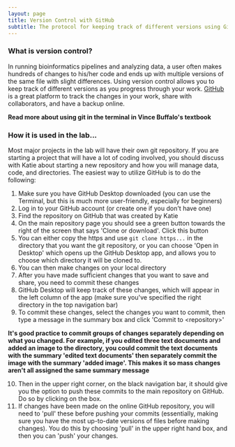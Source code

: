 ```yaml
---
layout: page
title: Version Control with GitHub
subtitle: The protocol for keeping track of different versions using GitHub
---
```


### What is version control?
In running bioinformatics pipelines and analyzing data, a user often makes hundreds of changes to his/her code and ends up with multiple versions of the same file with slight differences. Using version control allows you to keep track of different versions as you progress through your work. [GitHub](https://github.com/) is a great platform to track the changes in your work, share with collaborators, and have a backup online.

**Read more about using git in the terminal in Vince Buffalo's textbook**

### How it is used in the lab...
Most major projects in the lab will have their own git repository. If you are starting a project that will have a lot of coding involved, you should discuss with Katie about starting a new repository and how you will manage data, code, and directories. The easiest way to utilize GitHub is to do the following:

1. Make sure you have GitHub Desktop downloaded (you can use the Terminal, but this is much more user-friendly, especially for beginners)
2. Log in to your GitHub account (or create one if you don't have one)
3. Find the repository on GitHub that was created by Katie
4. On the main repository page you should see a green button towards the right of the screen that says \'Clone or download\'. Click this button
5. You can either copy the https and use `git clone https...` in the directory that you want the git repository, or you can choose \'Open in Desktop\' which opens up the GitHub Desktop app, and allows you to choose which directory it will be cloned to.
6. You can then make changes on your local directory
7. After you have made sufficient changes that you want to save and share, you need to commit these changes
8. GitHub Desktop will keep track of these changes, which will appear in the left column of the app (make sure you've specified the right directory in the top navigation bar)
9. To commit these changes, select the changes you want to commit, then type a message in the summary box and click \'Commit to \<repository\>\'

**It\'s good practice to commit groups of changes separately depending on what you changed. For example, if you edited three text documents and added an image to the directory, you could commit the text documents with the summary \'edited text documents\' then separately commit the image with the summary \'added image\'. This makes it so mass changes aren't all assigned the same summary message**

10. Then in the upper right corner, on the black navigation bar, it should give you the option to push these commits to the main repository on GitHub. Do so by clicking on the box.
11. If changes have been made on the online GitHub repository, you will need to \'pull\' these before pushing your commits (essentially, making sure you have the most up-to-date versions of files before making changes). You do this by choosing \'pull\' in the upper right hand box, and then you can \'push\' your changes.
